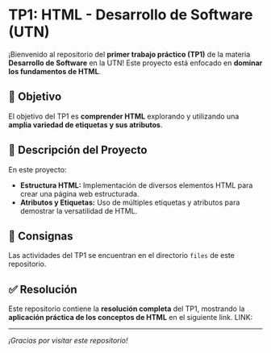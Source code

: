 # TP1: HTML - Desarrollo de Software (UTN)

¡Bienvenido al repositorio del **primer trabajo práctico (TP1)** de la materia **Desarrollo de Software** en la UTN! Este proyecto está enfocado en **dominar los fundamentos de HTML**.

## 📌 Objetivo

El objetivo del TP1 es **comprender HTML** explorando y utilizando una **amplia variedad de etiquetas y sus atributos**.

## 📂 Descripción del Proyecto

En este proyecto:

- **Estructura HTML:** Implementación de diversos elementos HTML para crear una página web estructurada.
- **Atributos y Etiquetas:** Uso de múltiples etiquetas y atributos para demostrar la versatilidad de HTML.

## 📑 Consignas

Las actividades del TP1 se encuentran en el directorio `files` de este repositorio.

## ✅ Resolución

Este repositorio contiene la **resolución completa** del TP1, mostrando la **aplicación práctica de los conceptos de HTML** en el siguiente link. LINK:

---

_¡Gracias por visitar este repositorio!_
